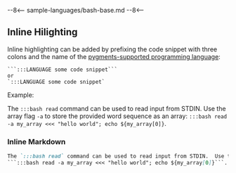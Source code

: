 --8<--
sample-languages/bash-base.md
--8<--

## Inline Hilighting

Inline highlighting can be added by prefixing the code snippet with three colons and the name of the [pygments-supported programming language](https://pygments.org/languages/):

```text
```:::LANGUAGE some code snippet```
or
`:::LANGUAGE some code snippet`
```
Example:

The `:::bash read` command can be used to read input from STDIN.  Use the array flag `-a` to store the provided word sequence as an array:
```:::bash read -a my_array <<< "hello world"; echo ${my_array[0]}```.

### Inline Markdown

```markdown
The `:::bash read` command can be used to read input from STDIN.  Use the array flag `-a` to store the provided word sequence as an array:
```:::bash read -a my_array <<< "hello world"; echo ${my_array[0]}```.
```